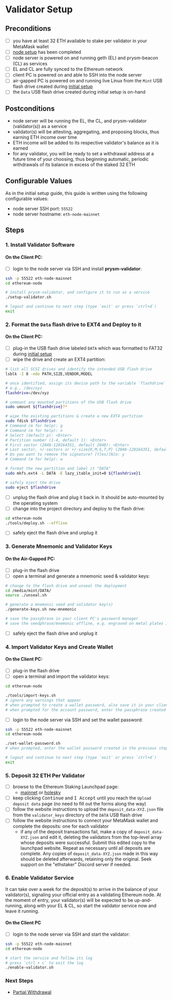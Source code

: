 # Validator Setup

## Preconditions
- [ ] you have at least 32 ETH available to stake per validator in your MetaMask wallet
- [ ] [node setup](./node-setup.md) has been completed
- [ ] node server is powered on and running geth (EL) and prysm-beacon (CL) as services
- [ ] EL and CL are fully synced to the Ethereum network
- [ ] client PC is powered on and able to SSH into the node server
- [ ] air-gapped PC is powered on and running live Linux from the `Mint` USB flash drive created during [initial setup](./initial-setup.md)
- [ ] the `Data` USB flash drive created during initial setup is on-hand

## Postconditions
- node server will be running the EL, the CL, and prysm-validator (validator(s)) as a service
- validator(s) will be attesting, aggregating, and proposing blocks, thus earning ETH income over time
- ETH income will be added to its respective validator's balance as it is earned
- for any validator, you will be ready to set a withdrawal address at a future time of your choosing, thus beginning automatic, periodic withdrawals of its balance in excess of the staked 32 ETH

## Configurable Values
As in the initial setup guide, this guide is written using the following configurable values:
- node server SSH port: `55522`
- node server hostname: `eth-node-mainnet`

## Steps

### 1. Install Validator Software

#### On the Client PC:

- [ ] login to the node server via SSH and install **prysm-validator**:

```bash
ssh -p 55522 eth-node-mainnet
cd ethereum-node

# install prysm-validator, and configure it to run as a service
./setup-validator.sh

# logout and continue to next step (type `exit` or press `ctrl+d`)
exit
```

### 2. Format the `Data` flash drive to EXT4 and Deploy to it

#### On the Client PC:
- [ ] plug-in the USB flash drive labeled `DATA` which was formatted to FAT32 during [initial setup](./initial-setup.md)
- [ ] wipe the drive and create an EXT4 partition:

```bash
# list all SCSI drives and identify the intended USB flash drive
lsblk -I 8 -ndo PATH,SIZE,VENDOR,MODEL

# once identified, assign its device path to the variable `flashdrive`
# e.g., /dev/xyz
flashdrive=/dev/xyz

# unmount any mounted partitions of the USB flash drive
sudo umount ${flashdrive}?*

# wipe the existing partitions & create a new EXT4 partition
sudo fdisk $flashdrive
# Command (m for help): g
# Command (m for help): n
# Select (default p): <Enter>
# Partition number (1-4, default 1): <Enter>
# First sector (2048-120164351, default 2048): <Enter>
# Last sector, +/-sectors or +/-size{K,M,G,T,P} (2048-120164351, default 120164351): <Enter>
# Do you want to remove the signature? [Y]es/[N]o: y
# Command (m for help): w

# format the new partition and label it "DATA"
sudo mkfs.ext4 -L DATA -E lazy_itable_init=0 ${flashdrive}1

# safely eject the drive
sudo eject $flashdrive
```

- [ ] unplug the flash drive and plug it back in.  It should be auto-mounted by the operating system
- [ ] change into the project directory and deploy to the flash drive:
```bash
cd ethereum-node
./tools/deploy.sh --offline
```
- [ ] safely eject the flash drive and unplug it

### 3. Generate Mnemonic and Validator Keys

#### On the Air-Gapped PC:
- [ ] plug-in the flash drive
- [ ] open a terminal and generate a mnemonic seed & validator keys:

```bash
# change to the flash drive and unseal the deployment
cd /media/mint/DATA/
source ./unseal.sh

# generate a mnemonic seed and validator key(s)
./generate-keys.sh new-mnemonic

# save the passphrase in your client PC's password manager
# save the seedphrase/mnemonic offline, e.g. engraved on metal plates in a fireproof safe, with encrypted off-site backups
```
- [ ] safely eject the flash drive and unplug it

### 4. Import Validator Keys and Create Wallet

#### On the Client PC:
- [ ] plug-in the flash drive
- [ ] open a terminal and import the validator keys:
```bash
cd ethereum-node

./tools/import-keys.sh
# ignore any warnings that appear
# when prompted to create a wallet password, also save it in your client PC's password manager
# when prompted for the account password, enter the passphrase created in the previous step
```
- [ ] login to the node server via SSH and set the wallet password:
```bash
ssh -p 55522 eth-node-mainnet
cd ethereum-node

./set-wallet-password.sh
# when prompted, enter the wallet password created in the previous step

# logout and continue to next step (type `exit` or press `ctrl+d`)
exit
```

### 5. Deposit 32 ETH Per Validator

- [ ] browse to the Ethereum Staking Launchpad page:
	- [mainnet](https://launchpad.ethereum.org/en/overview) or [holesky](https://holesky.launchpad.ethereum.org/en/overview)
- [ ] keep clicking <kbd>Continue</kbd> and <kbd>I Accept</kbd> until you reach the `Upload deposit data` page (no need to fill out the forms along the way)
- [ ] follow the website instructions to upload the `deposit_data-XYZ.json` file from the `validator_keys` directory of the `DATA` USB flash drive
- [ ] follow the website instructions to connect your MetaMask wallet and complete the deposits: one for each validator
	- if any of the deposit transactions fail, make a copy of `deposit_data-XYZ.json` and edit it, deleting the validators from the top-level array whose deposits were successful.  Submit this edited copy to the launchpad website.  Repeat as necessary until all deposits are complete.  Any copies of `deposit_data-XYZ.json` made in this way should be deleted afterwards, retaining only the original.  Seek support on the "ethstaker" Discord server if needed.

### 6. Enable Validator Service

It can take over a week for the deposit(s) to arrive in the balance of your validator(s), signaling your official entry as a validating Ethereum node.  At the moment of entry, your validator(s) will be expected to be up-and-running, along with your EL & CL, so start the validator service now and leave it running.

#### On the Client PC
- [ ] login to the node server via SSH and start the validator:

```bash
ssh -p 55522 eth-node-mainnet
cd ethereum-node

# start the service and follow its log
# press `ctrl + c` to exit the log
./enable-validator.sh
```

### Next Steps

- [Partial Withdrawal](./partial-withdrawal.md)

